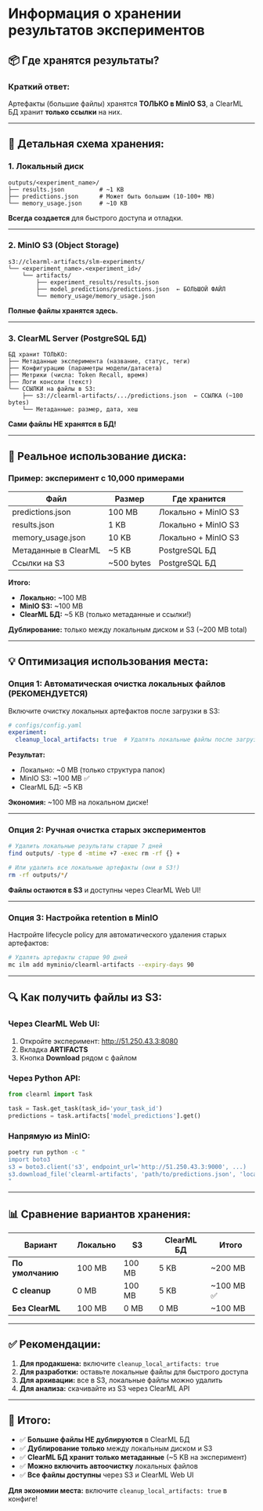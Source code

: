 # Информация о хранении результатов экспериментов

## 📦 **Где хранятся результаты?**

### **Краткий ответ:**
Артефакты (большие файлы) хранятся **ТОЛЬКО в MinIO S3**, а ClearML БД хранит **только ссылки** на них.

---

## 💾 **Детальная схема хранения:**

### **1. Локальный диск**
```
outputs/<experiment_name>/
├── results.json          # ~1 KB
├── predictions.json      # Может быть большим (10-100+ MB)
└── memory_usage.json     # ~10 KB
```

**Всегда создается** для быстрого доступа и отладки.

---

### **2. MinIO S3 (Object Storage)**
```
s3://clearml-artifacts/slm-experiments/
└── <experiment_name>.<experiment_id>/
    └── artifacts/
        ├── experiment_results/results.json
        ├── model_predictions/predictions.json  ← БОЛЬШОЙ ФАЙЛ
        └── memory_usage/memory_usage.json
```

**Полные файлы хранятся здесь.**

---

### **3. ClearML Server (PostgreSQL БД)**
```
БД хранит ТОЛЬКО:
├── Метаданные эксперимента (название, статус, теги)
├── Конфигурацию (параметры модели/датасета)
├── Метрики (числа: Token Recall, время)
├── Логи консоли (текст)
└── ССЫЛКИ на файлы в S3:
    ├── s3://clearml-artifacts/.../predictions.json  ← ССЫЛКА (~100 bytes)
    └── Метаданные: размер, дата, хеш
```

**Сами файлы НЕ хранятся в БД!**

---

## 🔢 **Реальное использование диска:**

### **Пример: эксперимент с 10,000 примерами**

| Файл | Размер | Где хранится |
|------|--------|--------------|
| predictions.json | 100 MB | Локально + MinIO S3 |
| results.json | 1 KB | Локально + MinIO S3 |
| memory_usage.json | 10 KB | Локально + MinIO S3 |
| Метаданные в ClearML | ~5 KB | PostgreSQL БД |
| Ссылки на S3 | ~500 bytes | PostgreSQL БД |

**Итого:**
- **Локально:** ~100 MB
- **MinIO S3:** ~100 MB  
- **ClearML БД:** ~5 KB (только метаданные и ссылки!)

**Дублирование:** только между локальным диском и S3 (~200 MB total)

---

## 💡 **Оптимизация использования места:**

### **Опция 1: Автоматическая очистка локальных файлов (РЕКОМЕНДУЕТСЯ)**

Включите очистку локальных артефактов после загрузки в S3:

```yaml
# configs/config.yaml
experiment:
  cleanup_local_artifacts: true  # Удалять локальные файлы после загрузки в S3
```

**Результат:**
- Локально: ~0 MB (только структура папок)
- MinIO S3: ~100 MB ✅
- ClearML БД: ~5 KB

**Экономия:** ~100 MB на локальном диске!

---

### **Опция 2: Ручная очистка старых экспериментов**

```bash
# Удалить локальные результаты старше 7 дней
find outputs/ -type d -mtime +7 -exec rm -rf {} +

# Или удалить все локальные артефакты (они в S3!)
rm -rf outputs/*/
```

**Файлы остаются в S3** и доступны через ClearML Web UI!

---

### **Опция 3: Настройка retention в MinIO**

Настройте lifecycle policy для автоматического удаления старых артефактов:

```bash
# Удалять артефакты старше 90 дней
mc ilm add myminio/clearml-artifacts --expiry-days 90
```

---

## 🔍 **Как получить файлы из S3:**

### **Через ClearML Web UI:**
1. Откройте эксперимент: http://51.250.43.3:8080
2. Вкладка **ARTIFACTS**
3. Кнопка **Download** рядом с файлом

### **Через Python API:**
```python
from clearml import Task

task = Task.get_task(task_id='your_task_id')
predictions = task.artifacts['model_predictions'].get()
```

### **Напрямую из MinIO:**
```bash
poetry run python -c "
import boto3
s3 = boto3.client('s3', endpoint_url='http://51.250.43.3:9000', ...)
s3.download_file('clearml-artifacts', 'path/to/predictions.json', 'local.json')
"
```

---

## 📊 **Сравнение вариантов хранения:**

| Вариант | Локально | S3 | ClearML БД | Итого |
|---------|----------|-----|------------|-------|
| **По умолчанию** | 100 MB | 100 MB | 5 KB | ~200 MB |
| **С cleanup** | 0 MB | 100 MB | 5 KB | ~100 MB ✅ |
| **Без ClearML** | 100 MB | 0 MB | 0 MB | ~100 MB |

---

## ✅ **Рекомендации:**

1. **Для продакшена:** включите `cleanup_local_artifacts: true`
2. **Для разработки:** оставьте локальные файлы для быстрого доступа
3. **Для архивации:** все в S3, локальные файлы можно удалить
4. **Для анализа:** скачивайте из S3 через ClearML API

---

## 🎯 **Итого:**

- ✅ **Большие файлы НЕ дублируются** в ClearML БД
- ✅ **Дублирование только** между локальным диском и S3
- ✅ **ClearML БД хранит только метаданные** (~5 KB на эксперимент)
- ✅ **Можно включить автоочистку** локальных файлов
- ✅ **Все файлы доступны** через S3 и ClearML Web UI

**Для экономии места:** включите `cleanup_local_artifacts: true` в конфиге!

